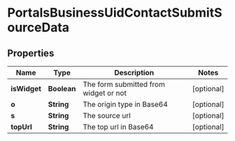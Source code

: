 

# PortalsBusinessUidContactSubmitSourceData


## Properties

| Name | Type | Description | Notes |
|------------ | ------------- | ------------- | -------------|
|**isWidget** | **Boolean** | The form submitted from widget or not |  [optional] |
|**o** | **String** | The origin type in Base64 |  [optional] |
|**s** | **String** | The source url |  [optional] |
|**topUrl** | **String** | The top url in Base64 |  [optional] |



